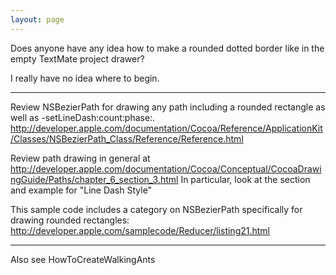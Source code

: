 ```yaml
---
layout: page
---
```


Does anyone have any idea how to make a rounded dotted border like in the empty TextMate project drawer?

I really have no idea where to begin.

----
Review NSBezierPath for drawing any path including a rounded rectangle as well as -setLineDash:count:phase:. http://developer.apple.com/documentation/Cocoa/Reference/ApplicationKit/Classes/NSBezierPath_Class/Reference/Reference.html

Review path drawing in general at 
http://developer.apple.com/documentation/Cocoa/Conceptual/CocoaDrawingGuide/Paths/chapter_6_section_3.html
In particular, look at the section and example for "Line Dash Style"

This sample code includes a category on NSBezierPath specifically for drawing rounded rectangles:
http://developer.apple.com/samplecode/Reducer/listing21.html

----

Also see HowToCreateWalkingAnts
